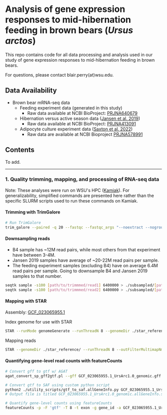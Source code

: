 # Analysis of gene expression responses to mid-hibernation feeding in brown bears (*Ursus arctos*)

This repo contains code for all data processing and analysis used in our study of gene expression responses to mid-hibernation feeding in brown bears.

For questions, please contact blair.perry(at)wsu.edu.

## Data Availability
- Brown bear mRNA-seq data 
	- Feeding experiment data (generated in this study)
		- Raw data available at NCBI BioProject: [PRJNA640679](https://www.ncbi.nlm.nih.gov/bioproject/?term=PRJNA640679)
	- Hibernation versus active season data ([Jansen et al. 2019](https://www.nature.com/articles/s42003-019-0574-4))
		- Raw data available at NCBI BioProject: [PRJNA413091](https://www.ncbi.nlm.nih.gov/bioproject/?term=PRJNA413091)
	- Adipocyte culture experiment data ([Saxton et al. 2022](https://www.cell.com/iscience/fulltext/S2589-0042(22)01356-6))
		- Raw data are available at NCBI Bioproject [PRJNA578991](https://www.ncbi.nlm.nih.gov/bioproject/PRJNA578991)

## Contents
To add. 

---

### 1. Quality trimming, mapping, and processing of RNA-seq data

Note: These analyses were run on WSU's HPC ([Kamiak](https://hpc.wsu.edu/)). For generalizability, simplified commands are presented here rather than the specific SLURM scripts used to run these commands on Kamiak. 

#### Trimming with TrimGalore
```bash
# Run TrimGalore
trim_galore --paired -q 20 --fastqc --fastqc_args "--noextract --nogroup --outdir 2_TrimGalore/fastqc/" --stringency 5 --illumina --length 50 -o trimmed_reads/ --clip_R1 12 --clip_R2 12 [path/to/read1] [path/to/read2]
```

#### Downsampling reads
- B4 sample has ~12M read pairs, while most others from that experiment have between 3-4M.
- Jansen 2019 samples have average of ~20-22M read pairs per sample.
- The feeding experiment samples (excluding B4) have on average 6.4M read pairs per sample. Going to downsample B4 and Jansen 2019 samples to that number. 

```bash
seqtk sample -s100 [path/to/trimmmed/read1] 6400000 > ./subsampled/[path/to/trimmed/read1/subset]
seqtk sample -s100 [path/to/trimmmed/read2] 6400000 > ./subsampled/[path/to/trimmed/read2/subset]
```

#### Mapping with STAR
Assembly: [GCF_023065955.1](https://www.ncbi.nlm.nih.gov/assembly/GCF_023065955.1)

Index genome for use with STAR
```bash
STAR --runMode genomeGenerate --runThreadN 8 --genomeDir ./star_reference --genomeFastaFiles GCF_023065955.1_UrsArc1.0_genomic.fna --sjdbGTFfile GCF_023065955.1_UrsArc1.0_genomic.gff
```

Mapping reads 
```bash
STAR --genomeDir ./star_reference/ --runThreadN 8 --outFilterMultimapNmax 1 --twopassMode Basic --sjdbGTFfile GCF_023065955.1_UrsArc1.0_genomic.gff --readFilesCommand zcat --outSAMtype BAM SortedByCoordinate --outFileNamePrefix ./star_mapped/[output_prefix] --readFilesIn [path/to/file1] [path/to/file2]
```

#### Quantifying gene-level read counts with featureCounts

```bash
# Convert gff to gtf w/ AGAT
agat_convert_sp_gff2gtf.pl --gff GCF_023065955.1_UrsArc1.0_genomic.gff -o GCF_023065955.1_UrsArc1.0_genomic.gtf

# Convert gtf to SAF using custom python script 
python2 ./utility_scripts/gtf_to_saf.allGeneInfo.py GCF_023065955.1_UrsArc1.0_genomic.gtf exon
# Output file is titled GCF_023065955.1_UrsArc1.0_genomic.allGeneInfo.saf

# Quantify gene-level counts using featureCounts
featureCounts -p -F 'gtf' -T 8 -t exon -g gene_id -a GCF_023065955.1_UrsArc1.0_genomic.allGeneInfo.saf -o ./postDexExperiment_08.10.22.txt [path/to/star_mapped]/*.sortedByCoord.out.bam
```